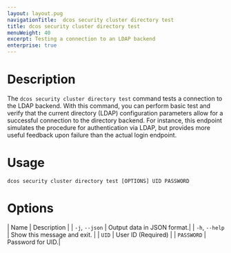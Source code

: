 ```yaml
---
layout: layout.pug
navigationTitle:  dcos security cluster directory test
title: dcos security cluster directory test
menuWeight: 40
excerpt: Testing a connection to an LDAP backend
enterprise: true
---
```

# Description

The `dcos security cluster directory test` command tests a connection to the LDAP backend. With this command, you can perform basic test and verify that the current directory (LDAP) configuration parameters allow for a successful connection to the directory backend. For instance, this endpoint simulates the procedure for authentication via LDAP, but provides more useful feedback upon failure than the actual login endpoint.

# Usage

```
dcos security cluster directory test [OPTIONS] UID PASSWORD
```

# Options

| Name | Description |
| `-j`, `--json` |  Output data in JSON format.|
| `-h`, `--help` |  Show this message and exit. |
| `UID` | User ID (Required) |
| `PASSWORD` | Password for UID.|


